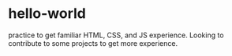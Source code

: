 # hello-world
practice to get familiar 
HTML, CSS, and JS experience. 
Looking to contribute to some projects to get more experience. 
